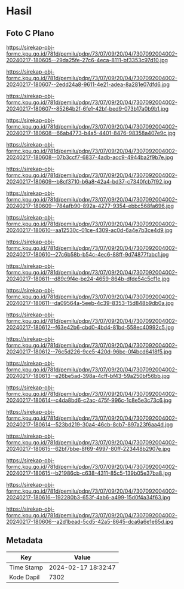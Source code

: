 # Hasil

## Foto C Plano

https://sirekap-obj-formc.kpu.go.id/781d/pemilu/pdpr/73/07/09/20/04/7307092004002-20240217-180605--29da25fe-27c6-4eca-8111-bf3353c97d10.jpg

https://sirekap-obj-formc.kpu.go.id/781d/pemilu/pdpr/73/07/09/20/04/7307092004002-20240217-180607--2edd24a8-9611-4e21-adea-8a281e07dfd6.jpg

https://sirekap-obj-formc.kpu.go.id/781d/pemilu/pdpr/73/07/09/20/04/7307092004002-20240217-180607--85264b2f-6fe1-42bf-bed9-073b17a0b9b1.jpg

https://sirekap-obj-formc.kpu.go.id/781d/pemilu/pdpr/73/07/09/20/04/7307092004002-20240217-180608--66ab4773-b4a5-4401-8476-98358a407e9c.jpg

https://sirekap-obj-formc.kpu.go.id/781d/pemilu/pdpr/73/07/09/20/04/7307092004002-20240217-180608--07b3ccf7-6837-4adb-acc9-4944ba2f9b7e.jpg

https://sirekap-obj-formc.kpu.go.id/781d/pemilu/pdpr/73/07/09/20/04/7307092004002-20240217-180609--b8cf3710-b6a8-42a4-bd37-c7340fcb7f92.jpg

https://sirekap-obj-formc.kpu.go.id/781d/pemilu/pdpr/73/07/09/20/04/7307092004002-20240217-180609--784afb90-892a-4277-9354-ebbc568fa696.jpg

https://sirekap-obj-formc.kpu.go.id/781d/pemilu/pdpr/73/07/09/20/04/7307092004002-20240217-180610--aa12530c-01ce-4309-ac0d-6a4e7b3ce4d9.jpg

https://sirekap-obj-formc.kpu.go.id/781d/pemilu/pdpr/73/07/09/20/04/7307092004002-20240217-180610--27c6b58b-b54c-4ec6-88ff-9d74877fabc1.jpg

https://sirekap-obj-formc.kpu.go.id/781d/pemilu/pdpr/73/07/09/20/04/7307092004002-20240217-180611--d89c9f4e-be24-4659-864b-dfde54c5cf1e.jpg

https://sirekap-obj-formc.kpu.go.id/781d/pemilu/pdpr/73/07/09/20/04/7307092004002-20240217-180611--da09564a-5eeb-4c39-8353-15d848b9db0a.jpg

https://sirekap-obj-formc.kpu.go.id/781d/pemilu/pdpr/73/07/09/20/04/7307092004002-20240217-180612--f63e42b6-cbd0-4bd4-81bd-558ec40992c5.jpg

https://sirekap-obj-formc.kpu.go.id/781d/pemilu/pdpr/73/07/09/20/04/7307092004002-20240217-180612--76c5d226-9ce5-420d-96bc-0f4bcd6418f5.jpg

https://sirekap-obj-formc.kpu.go.id/781d/pemilu/pdpr/73/07/09/20/04/7307092004002-20240217-180613--e26be5ad-398a-4cff-bf43-59a250bf56bb.jpg

https://sirekap-obj-formc.kpu.go.id/781d/pemilu/pdpr/73/07/09/20/04/7307092004002-20240217-180614--c4da8bd6-c2ac-475f-996c-1c8e5e3c73c6.jpg

https://sirekap-obj-formc.kpu.go.id/781d/pemilu/pdpr/73/07/09/20/04/7307092004002-20240217-180614--523bd219-30a4-46cb-8cb7-897a23f6aa4d.jpg

https://sirekap-obj-formc.kpu.go.id/781d/pemilu/pdpr/73/07/09/20/04/7307092004002-20240217-180615--62bf7bbe-8f69-4997-80ff-223448b2907e.jpg

https://sirekap-obj-formc.kpu.go.id/781d/pemilu/pdpr/73/07/09/20/04/7307092004002-20240217-180615--b21986cb-c638-4311-85c5-139b05e37ba8.jpg

https://sirekap-obj-formc.kpu.go.id/781d/pemilu/pdpr/73/07/09/20/04/7307092004002-20240217-180616--192280b3-653f-4ab6-a499-15d0f4a34f63.jpg

https://sirekap-obj-formc.kpu.go.id/781d/pemilu/pdpr/73/07/09/20/04/7307092004002-20240217-180606--a2d1bead-5cd5-42a5-8645-dca6a6e1e65d.jpg


## Metadata

| Key        | Value               |
| ---------- | ------------------- |
| Time Stamp | 2024-02-17 18:32:47 |
| Kode Dapil | 7302                |



